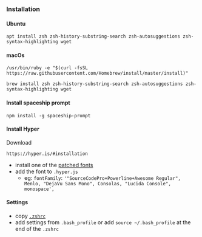 ### Installation

#### Ubuntu

```shell
apt install zsh zsh-history-substring-search zsh-autosuggestions zsh-syntax-highlighting wget
```

#### macOs

```shell
/usr/bin/ruby -e "$(curl -fsSL https://raw.githubusercontent.com/Homebrew/install/master/install)"
```

```shell
brew install zsh zsh-history-substring-search zsh-autosuggestions zsh-syntax-highlighting wget
```

#### Install spaceship prompt

```shell
npm install -g spaceship-prompt
```

#### Install Hyper

Download

```
https://hyper.is/#installation
```

- install one of the [patched fonts](https://github.com/alanuecker/dotfiles/tree/master/shell/patched)
- add the font to `.hyper.js`
  - eg: `fontFamily`: `'"SourceCodePro+Powerline+Awesome Regular", Menlo, "DejaVu Sans Mono", Consolas, "Lucida Console", monospace',`

#### Settings

- copy [`.zshrc`](https://github.com/alanuecker/dotfiles/blob/master/shell/.zshrc)
- add settings from `.bash_profile` or add `source ~/.bash_profile` at the end of the `.zshrc`
